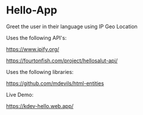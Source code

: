 # Hello-App
Greet the user in their language using IP Geo Location

Uses the following API's:

https://www.ipify.org/

https://fourtonfish.com/project/hellosalut-api/



Uses the following libraries:

https://github.com/mdevils/html-entities


Live Demo:

https://kdev-hello.web.app/
